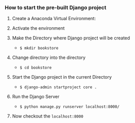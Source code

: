 ### How to start the pre-built Django project

1. Create a Anaconda Virtual Environment:

1. Activate the environment
1. Make the Directory where Django project will be created
    - `$ mkdir bookstore`
1. Change directory into the directory
    - `$ cd bookstore`
1. Start the Django project in the current Directory
    - `$ django-admin startproject core .`
1. Run the Django Server
    - `$ python manage.py runserver localhost:8000/`
1. Now checkout the `localhost:8000`
